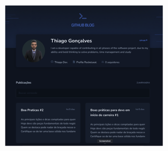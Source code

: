 

![preview](./public/preview.png)

<!-- ![preview](./public/preview2.png) -->

<!-- ![preview](./public/preview3.png) -->